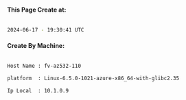 
   
#### This Page Create at:

```bash

2024-06-17 - 19:30:41 UTC

```

#### Create By Machine:

```bash

Host Name : fv-az532-110

platform  : Linux-6.5.0-1021-azure-x86_64-with-glibc2.35

Ip Local  : 10.1.0.9

```

